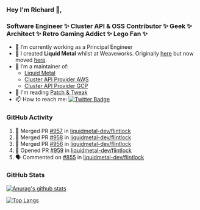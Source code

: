 ### Hey I'm Richard 👋, 

<h3 align="left">Software Engineer ✨ Cluster API & OSS Contributor ✨ Geek ✨ Architect ✨ Retro Gaming Addict ✨ Lego Fan ✨</h3>

- 🔭 I’m currently working as a Principal Engineer
- 📯 I created **Liquid Metal** whilst at Weaveworks. Originally [here](https://github.com/weaveworks-liquidmetal) but now moved [here](https://github.com/liquidmetal-dev).
- 👯 I’m a maintainer of:
  -  [Liquid Metal](https://github.com/liquidmetal-dev)
  -  [Cluster API Provider AWS](https://github.com/kubernetes-sigs/cluster-api-provider-aws)
  -  [Cluster API Provider GCP](https://github.com/kubernetes-sigs/cluster-api-provider-gcp)
- 💬 I'm reading [Patch & Tweak](https://bjooks.com/products/patch-tweak-exploring-modular-synthesis)
- 📫 How to reach me: [![Twitter Badge](https://img.shields.io/badge/-@fruit_case-00acee?style=flat&logo=Twitter&logoColor=white)](https://twitter.com/intent/follow?screen_name=fruit_case "Follow on Twitter")

### GitHub Activity 

<!--START_SECTION:activity-->
1. 🎉 Merged PR [#957](https://github.com/liquidmetal-dev/flintlock/pull/957) in [liquidmetal-dev/flintlock](https://github.com/liquidmetal-dev/flintlock)
2. 🎉 Merged PR [#958](https://github.com/liquidmetal-dev/flintlock/pull/958) in [liquidmetal-dev/flintlock](https://github.com/liquidmetal-dev/flintlock)
3. 🎉 Merged PR [#956](https://github.com/liquidmetal-dev/flintlock/pull/956) in [liquidmetal-dev/flintlock](https://github.com/liquidmetal-dev/flintlock)
4. 💪 Opened PR [#959](https://github.com/liquidmetal-dev/flintlock/pull/959) in [liquidmetal-dev/flintlock](https://github.com/liquidmetal-dev/flintlock)
5. 🗣 Commented on [#855](https://github.com/liquidmetal-dev/flintlock/issues/855#issuecomment-2399262971) in [liquidmetal-dev/flintlock](https://github.com/liquidmetal-dev/flintlock)
<!--END_SECTION:activity-->

### GitHub Stats

[![Anurag's github stats](https://github-readme-stats.vercel.app/api?username=richardcase&count_private=true&show_icons=true)](https://github.com/anuraghazra/github-readme-stats)

[![Top Langs](https://github-readme-stats.vercel.app/api/top-langs/?username=richardcase&hide=html&layout=compact)](https://github.com/anuraghazra/github-readme-stats)
